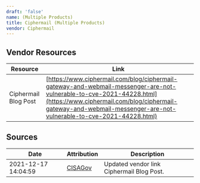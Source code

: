 ```yaml
---
draft: 'false'
name: (Multiple Products)
title: Ciphermail (Multiple Products)
vendor: Ciphermail
---
```


## Vendor Resources
| Resource | Link |
| --- | --- |
| Ciphermail Blog Post | [https://www.ciphermail.com/blog/ciphermail-gateway-and-webmail-messenger-are-not-vulnerable-to-cve-2021-44228.html](https://www.ciphermail.com/blog/ciphermail-gateway-and-webmail-messenger-are-not-vulnerable-to-cve-2021-44228.html) |



## Sources
| Date | Attribution | Description |
| --- | --- | --- |
| 2021-12-17 14:04:59 | [CISAGov](https://raw.githubusercontent.com/cisagov/log4j-affected-db/develop/README.md) | Updated vendor link Ciphermail Blog Post.  |

